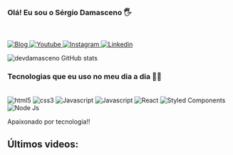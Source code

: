 ### Olá! Eu sou o Sérgio Damasceno 🖐️
<br/>

[![Blog](https://img.shields.io/website?label=sergiodamascenopage&style=for-the-badge&url=https://sergiodamasceno.online)
](https://sergiodamasceno.cloud)[![Youtube](https://img.shields.io/badge/YouTube-FF0000?style=for-the-badge&logo=youtube&logoColor=white)
](https://www.youtube.com/channel/UCqyn-DQXxNeKZNXQuu_dQRA)[![Instagram](https://img.shields.io/badge/Instagram-E4405F?style=for-the-badge&logo=instagram&logoColor=white)
](https://www.instagram.com/devsergiods/)[![Linkedin](https://img.shields.io/badge/LinkedIn-0077B5?style=for-the-badge&logo=linkedin&logoColor=white)
](https://br.linkedin.com/in/sergio-damasceno)

![devdamasceno GitHub stats](https://github-readme-stats.vercel.app/api?username=devdamasceno&show_icons=true&theme=dracula)

### Tecnologias que eu uso no meu dia a dia 👨‍💻

<div style="display: inline-block;"><br/>

<img align="center" alt="html5" src="https://img.shields.io/badge/HTML5-E34F26?style=for-the-badge&logo=html5&logoColor=white" />
<img align="center" alt="css3" src="https://img.shields.io/badge/CSS3-1572B6?style=for-the-badge&logo=css3&logoColor=white" />
<img align="center" alt="Javascript" src="https://img.shields.io/badge/JavaScript-F7DF1E?style=for-the-badge&logo=javascript&logoColor=black" />
<img align="center" alt="Javascript" src="https://img.shields.io/badge/TypeScript-007ACC?style=for-the-badge&logo=typescript&logoColor=white" />
<img align="center" alt="React" src="https://img.shields.io/badge/React-20232A?style=for-the-badge&logo=react&logoColor=61DAFB" />
<img align="center" alt="Styled Components" src="https://img.shields.io/badge/styled--components-DB7093?style=for-the-badge&logo=styled-components&logoColor=white" />
<img align="center" alt="Node Js" src="https://img.shields.io/badge/Node.js-43853D?style=for-the-badge&logo=node.js&logoColor=white" />

</div><br/>

Apaixonado por tecnologia!!

## Últimos videos:




